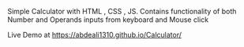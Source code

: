 Simple Calculator with HTML , CSS , JS.
Contains functionality of both Number and Operands inputs from keyboard and Mouse click

Live Demo at https://abdeali1310.github.io/Calculator/
